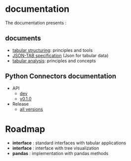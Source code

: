 # documentation

The documentation presents :

## documents

- [tabular structuring](https://github.com/loco-philippe/tab-dataset/tree/main/docs/tabular_structuring.pdf): principles and tools
- [JSON-TAB specification](https://github.com/loco-philippe/NTV/blob/main/documentation/JSON-TAB-standard.pdf) (Json for tabular data)
- [tabular analysis](https://github.com/loco-philippe/tab-analysis/tree/main/docs/tabular_analysis.pdf): principles and concepts

## Python Connectors documentation

- API
  - [dev](https://loco-philippe.github.io/tab-dataset/tab_dataset.html)
  - [v0.1.0](https://loco-philippe.github.io/tab-dataset/v0.1.0/tab_dataset.html)
- Release
  - [all versions](https://github.com/loco-philippe/tab-dataset/tree/main/docs/release.rst)

# Roadmap

- **interface** : standard interfaces with tabular applications
- **interface** : interface with tree visualization
- **pandas**    : implementation with pandas methods
